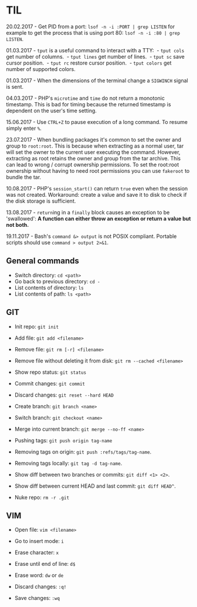 # TIL

20.02.2017 - Get PID from a port: `lsof -n -i :PORT | grep LISTEN` for example to get the process that is using port 80: `lsof -n -i :80 | grep LISTEN`.

01.03.2017 - `tput` is a useful command to interact with a TTY:
  - `tput cols` get number of columns.
  - `tput lines` get number of lines.
  - `tput sc` save cursor position.
  - `tput rc` restore cursor position.
  - `tput colors` get number of supported colors.
 
01.03.2017 - When the dimensions of the terminal change a `SIGWINCH` signal is sent.

04.03.2017 - PHP's `microtime` and `time` do not return a monotonic timestamp. This is bad for timing because the returned timestamp is dependent on the user's time setting.

15.06.2017 - Use `CTRL+Z` to pause execution of a long command. To resume simply enter `%`.

23.07.2017 - When bundling packages it's common to set the owner and group to `root:root`.
This is because when extracting as a normal user, tar will set the owner to the current user executing the command.
However, extracting as root retains the owner and group from the tar archive.
This can lead to wrong / corrupt ownership permissions. 
To set the root:root ownership without having to need root permissions you can use `fakeroot` to bundle the tar.

10.08.2017 - PHP's `session_start()` can return `true` even when the session was not created. Workaround: create a value and save it to disk to check if the disk storage is sufficient.

13.08.2017 - `return`ing in a `finally` block causes an exception to be 'swallowed': **A function can either throw an exception or return a value but not both.**

19.11.2017 - Bash's `command &> output` is not POSIX compliant. Portable scripts should use `command > output 2>&1`.

## General commands

- Switch directory: `cd <path>`
- Go back to previous directory: `cd -`
- List contents of directory: `ls`
- List contents of path: `ls <path>`

## GIT

- Init repo: `git init`
- Add file: `git add <filename>`
- Remove file: `git rm [-r] <filename>`
- Remove file without deleting it from disk: `git rm --cached <filename>`
- Show repo status: `git status`
- Commit changes: `git commit`
- Discard changes: `git reset --hard HEAD`

- Create branch: `git branch <name>`
- Switch branch: `git checkout <name>`
- Merge into current branch: `git merge --no-ff <name>`

- Pushing tags: `git push origin tag-name`
- Removing tags on origin: `git push :refs/tags/tag-name`.
- Removing tags locally: `git tag -d tag-name`.

- Show diff between two branches or commits: `git diff <1> <2>`.
- Show diff between current HEAD and last commit: `git diff HEAD^`.

- Nuke repo: `rm -r .git`

## VIM

- Open file: `vim <filename>`

- Go to insert mode: `i`
- Erase character: `x`
- Erase until end of line: `d$`
- Erase word: `dw` or `de`

- Discard changes: `:q!`
- Save changes: `:wq`
